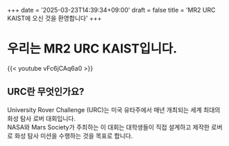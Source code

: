 +++
date = '2025-03-23T14:39:34+09:00'
draft = false
title = 'MR2 URC KAIST에 오신 것을 환영합니다'
+++

# 우리는 MR2 URC KAIST입니다.

{{< youtube vFc6jCAq6a0 >}}

## URC란 무엇인가요?
University Rover Challenge (URC)는 미국 유타주에서 매년 개최되는 세계 최대의 화성 탐사 로버 대회입니다.  
NASA와 Mars Society가 주최하는 이 대회는 대학생들이 직접 설계하고 제작한 로버로 화성 탐사 미션을 수행하는 것을 목표로 합니다.
